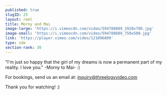 ```yaml
---
published: true
slugID: 25
layout: reel
title: Morny and Mai
image-large: 'https://i.vimeocdn.com/video/594788889_1920x700.jpg'
image-small: 'https://i.vimeocdn.com/video/594788889_750x500.jpg'
link: 'https://player.vimeo.com/video/121096809'
type: sde
section-rank: 30
---
```

"I'm just so happy that the girl of my dreams is now a permanent part of my reality. I love you." -Morny to Mai- :) 

For bookings, send us an email at: inquiry@threelogyvideo.com

Thank you for watching! :)
